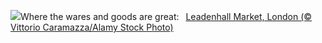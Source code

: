 ![](https://www.bing.com/th?id=OHR.LeadenhallUK_EN-GB3042111411_UHD.jpg&w=1000)Where the wares and goods are great:&nbsp;&ensp;[Leadenhall Market, London (© Vittorio Caramazza/Alamy Stock Photo)](https://www.bing.com/th?id=OHR.LeadenhallUK_EN-GB3042111411_UHD.jpg)
<br><br/>
